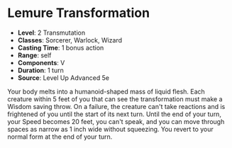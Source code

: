 # Lemure Transformation

- **Level**: 2 Transmutation
- **Classes**: Sorcerer, Warlock, Wizard
- **Casting Time**: 1 bonus action
- **Range**: self
- **Components**: V
- **Duration**: 1 turn
- **Source**: Level Up Advanced 5e

Your body melts into a humanoid-shaped mass of liquid flesh. Each creature within 5 feet of you that can see the transformation must make a Wisdom saving throw. On a failure, the creature can't take reactions and is frightened of you until the start of its next turn. Until the end of your turn, your Speed becomes 20 feet, you can't speak, and you can move through spaces as narrow as 1 inch wide without squeezing. You revert to your normal form at the end of your turn.

